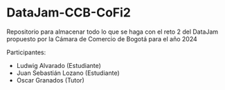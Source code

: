 # DataJam-CCB-CoFi2
Repositorio para almacenar todo lo que se haga con el reto 2 del DataJam propuesto por la Cámara de Comercio de Bogotá para el año 2024

Participantes:
 - Ludwig Alvarado (Estudiante)
 - Juan Sebastián Lozano (Estudiante)
 - Oscar Granados (Tutor)